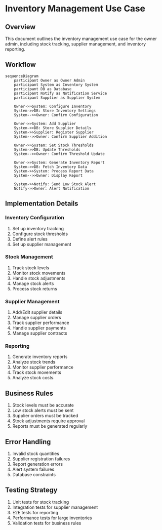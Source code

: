 # Inventory Management Use Case

## Overview
This document outlines the inventory management use case for the owner admin, including stock tracking, supplier management, and inventory reporting.

## Workflow

```mermaid
sequenceDiagram
    participant Owner as Owner Admin
    participant System as Inventory System
    participant DB as Database
    participant Notify as Notification Service
    participant Supplier as Supplier System

    Owner->>System: Configure Inventory
    System->>DB: Store Inventory Settings
    System-->>Owner: Confirm Configuration

    Owner->>System: Add Supplier
    System->>DB: Store Supplier Details
    System->>Supplier: Register Supplier
    System-->>Owner: Confirm Supplier Addition

    Owner->>System: Set Stock Thresholds
    System->>DB: Update Thresholds
    System-->>Owner: Confirm Threshold Update

    Owner->>System: Generate Inventory Report
    System->>DB: Fetch Inventory Data
    System->>System: Process Report Data
    System-->>Owner: Display Report

    System->>Notify: Send Low Stock Alert
    Notify->>Owner: Alert Notification
```

## Implementation Details

### Inventory Configuration
1. Set up inventory tracking
2. Configure stock thresholds
3. Define alert rules
4. Set up supplier management

### Stock Management
1. Track stock levels
2. Monitor stock movements
3. Handle stock adjustments
4. Manage stock alerts
5. Process stock returns

### Supplier Management
1. Add/Edit supplier details
2. Manage supplier orders
3. Track supplier performance
4. Handle supplier payments
5. Manage supplier contracts

### Reporting
1. Generate inventory reports
2. Analyze stock trends
3. Monitor supplier performance
4. Track stock movements
5. Analyze stock costs

## Business Rules
1. Stock levels must be accurate
2. Low stock alerts must be sent
3. Supplier orders must be tracked
4. Stock adjustments require approval
5. Reports must be generated regularly

## Error Handling
1. Invalid stock quantities
2. Supplier registration failures
3. Report generation errors
4. Alert system failures
5. Database constraints

## Testing Strategy
1. Unit tests for stock tracking
2. Integration tests for supplier management
3. E2E tests for reporting
4. Performance tests for large inventories
5. Validation tests for business rules 